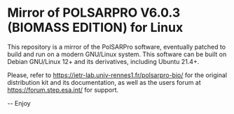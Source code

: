 Mirror of POLSARPRO V6.0.3 (BIOMASS EDITION) for Linux
======================================================

This repository is a mirror of the PolSARPro software, eventually
patched to build and run on a modern GNU/Linux system. This software can
be built on Debian GNU/Linux 12+ and its derivatives, including Ubuntu
21.4+.

Please, refer to https://ietr-lab.univ-rennes1.fr/polsarpro-bio/ for the
original distribution kit and its documentation, as well as the users
forum at https://forum.step.esa.int/ for support.

-- Enjoy
